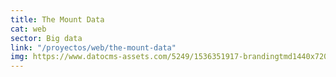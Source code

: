 ```yaml
---
title: The Mount Data
cat: web
sector: Big data
link: "/proyectos/web/the-mount-data"
img: https://www.datocms-assets.com/5249/1536351917-brandingtmd1440x7201.jpg
---
```


